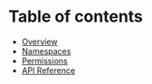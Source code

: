 # Table of contents

* [Overview](README.md)
* [Namespaces](namespaces.md)
* [Permissions](permissions.md)
* [API Reference](reference.md)

